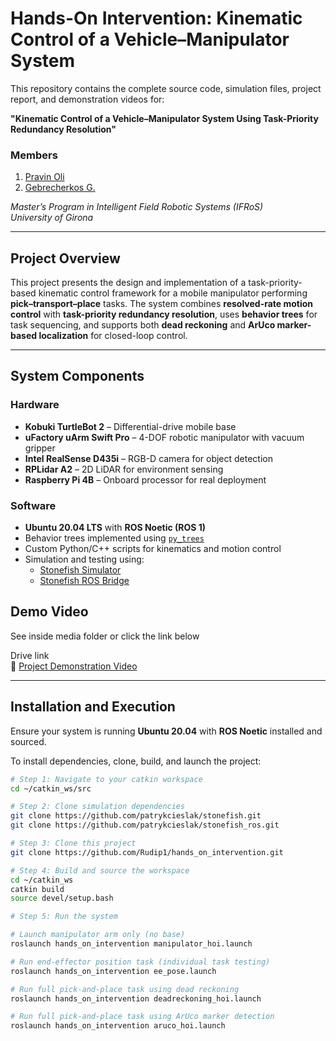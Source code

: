 # Hands-On Intervention: Kinematic Control of a Vehicle–Manipulator System

This repository contains the complete source code, simulation files, project report, and demonstration videos for:

**"Kinematic Control of a Vehicle–Manipulator System Using Task-Priority Redundancy Resolution"**

### Members
1. [Pravin Oli](mailto:pravin.oli.08@gmail.com)  
2. [Gebrecherkos G.](mailto:chereg2016@gmail.com)  

*Master’s Program in Intelligent Field Robotic Systems (IFRoS)*  
*University of Girona*

---

## Project Overview

This project presents the design and implementation of a task-priority-based kinematic control framework for a mobile manipulator performing **pick–transport–place** tasks. The system combines **resolved-rate motion control** with **task-priority redundancy resolution**, uses **behavior trees** for task sequencing, and supports both **dead reckoning** and **ArUco marker-based localization** for closed-loop control.

---

## System Components

### Hardware
- **Kobuki TurtleBot 2** – Differential-drive mobile base  
- **uFactory uArm Swift Pro** – 4-DOF robotic manipulator with vacuum gripper  
- **Intel RealSense D435i** – RGB-D camera for object detection  
- **RPLidar A2** – 2D LiDAR for environment sensing  
- **Raspberry Pi 4B** – Onboard processor for real deployment

### Software
- **Ubuntu 20.04 LTS** with **ROS Noetic (ROS 1)**  
- Behavior trees implemented using [`py_trees`](https://github.com/splintered-reality/py_trees)  
- Custom Python/C++ scripts for kinematics and motion control  
- Simulation and testing using:
  - [Stonefish Simulator](https://github.com/patrykcieslak/stonefish)  
  - [Stonefish ROS Bridge](https://github.com/patrykcieslak/stonefish_ros)
  
## Demo Video

See inside media folder or click the link below

Drive link  
🔗 [Project Demonstration Video](https://drive.google.com/drive/folders/1aWwxXO2Fg-kpDT9R32qac7A4vbF0WJ9x?usp=sharing)

---

## Installation and Execution

Ensure your system is running **Ubuntu 20.04** with **ROS Noetic** installed and sourced.

To install dependencies, clone, build, and launch the project:
```bash
# Step 1: Navigate to your catkin workspace
cd ~/catkin_ws/src

# Step 2: Clone simulation dependencies
git clone https://github.com/patrykcieslak/stonefish.git
git clone https://github.com/patrykcieslak/stonefish_ros.git

# Step 3: Clone this project
git clone https://github.com/Rudip1/hands_on_intervention.git

# Step 4: Build and source the workspace
cd ~/catkin_ws
catkin build
source devel/setup.bash

# Step 5: Run the system

# Launch manipulator arm only (no base)
roslaunch hands_on_intervention manipulator_hoi.launch

# Run end-effector position task (individual task testing)
roslaunch hands_on_intervention ee_pose.launch

# Run full pick-and-place task using dead reckoning
roslaunch hands_on_intervention deadreckoning_hoi.launch

# Run full pick-and-place task using ArUco marker detection
roslaunch hands_on_intervention aruco_hoi.launch





